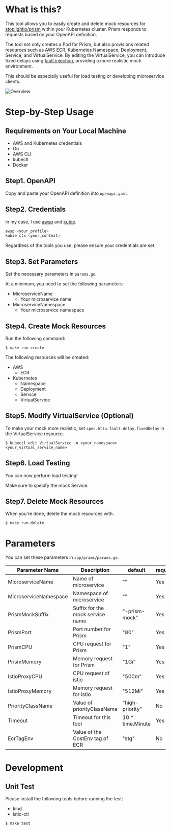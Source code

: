 # What is this?
This tool allows you to easily create and delete mock resources for [stoplightio/prism](https://github.com/stoplightio/prism) within your Kubernetes cluster. Prism responds to requests based on your OpenAPI definition.

The tool not only creates a Pod for Prism, but also provisions related resources such as AWS ECR, Kubernetes Namespace, Deployment, Service, and VirtualService. By editing the VirtualService, you can introduce fixed delays using [fault injection](https://istio.io/latest/docs/tasks/traffic-management/fault-injection/), providing a more realistic mock environment.

This should be especially useful for load testing or developing microservice clients.

![Overview](https://github.com/user-attachments/assets/0666cc59-160e-441e-8f90-b7f2ab2a602a)

# Step-by-Step Usage
## Requirements on Your Local Machine
- AWS and Kubernetes credentials
- Go
- AWS CLI
- kubectl
- Docker

## Step1. OpenAPI
Copy and paste your OpenAPI definition into `openapi.yaml`.

## Step2. Credentials
In my case, I use [awsp](https://github.com/johnnyopao/awsp) and [kubie](https://github.com/sbstp/kubie).

```bash
awsp <your_profile>
kubie ctx <your_context>
```

Regardless of the tools you use, please ensure your credentials are set.

## Step3. Set Parameters
Set the necessary parameters in `params.go`.

At a minimum, you need to set the following parameters:

- MicroserviceName
  - Your microservice name
- MicroserviceNamespace
  - Your microservice namespace

## Step4. Create Mock Resources
Run the following command:

```
$ make run-create
```

The following resources will be created:

- AWS
  - ECR
- Kubernetes
  - Namespace
  - Deployment
  - Service
  - VirtualService

## Step5. Modify VirtualService (Optional)
To make your mock more realistic, set `spec.http.fault.delay.fixedDelay` in the VirtualService resource.

```
$ kubectl edit VirtualService -n <your_namespace> <your_virtual_service_name>
```

## Step6. Load Testing
You can now perform load testing!

Make sure to specify the mock Service.

## Step7. Delete Mock Resources
When you're done, delete the mock resources with:

```
$ make run-delete
```

# Parameters
You can set these parameters in `app/prams/params.go`.

| Parameter Name                | Description                               | default                        | required |
|-------------------------------|-------------------------------------------|--------------------------------|----------|
| MicroserviceName              | Name of microservice                      | ""                             | Yes      |
| MicroserviceNamespace         | Namespace of microservice                 | ""                             | Yes      |
| PrismMockSuffix               | Suffix for the mock service name          | "-prism-mock"                  | Yes      |
| PrismPort                     | Port number for Prism                     | "80"                           | Yes      |
| PrismCPU                      | CPU request for Prism                     | "1"                            | Yes      |
| PrismMemory                   | Memory request for Prism                  | "1Gi"                          | Yes      |
| IstioProxyCPU                 | CPU request of istio                      | "500m"                         | Yes      |
| IstioProxyMemory              | Memory request for istio                  | "512Mi"                        | Yes      |
| PriorityClassName             | Value of priorityClassName                | "high-priority"                | No       |
| Timeout                       | Timeout for this tool                     | 10 * time.Minute               | Yes      |
| EcrTagEnv                     | Value of the CostEnv tag of ECR           | "stg"                          | No       |

# Development
## Unit Test
Please install the following tools before running the test:

- kind
- istio-ctl

```
$ make test
```
